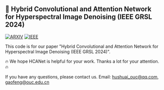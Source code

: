 ## 📖 Hybrid Convolutional and Attention Network for Hyperspectral Image Denoising (IEEE GRSL 2024)

[![ARXIV](https://img.shields.io/badge/Paper-ARIXV-blue)](https://arxiv.org/abs/2403.10067)
[![IEEE](https://img.shields.io/badge/Paper-IEEE%20GRSL-blue)](https://ieeexplore.ieee.org/document/10445289)

This code is for our paper "Hybrid Convolutional and Attention Network for Hyperspectral Image Denoising (IEEE GRSL 2024)".

🔥 We hope HCANet is helpful for your work. Thanks a lot for your attention.🔥

If you have any questions, please contact us. Email: hushuai_ouc@qq.com, gaofeng@ouc.edu.cn






